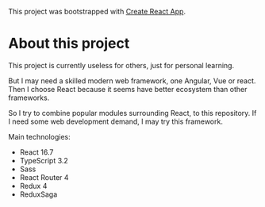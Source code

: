 This project was bootstrapped with [Create React App](https://github.com/facebookincubator/create-react-app).

# About this project
This project is currently useless for others, just for personal learning.

But I may need a skilled modern web framework, one Angular, Vue or react.
Then I choose React because it seems have better ecosystem than other frameworks.

So I try to combine popular modules surrounding React, to this repository.
If I need some web development demand, I may try this framework.

Main technologies:
- React 16.7
- TypeScript 3.2
- Sass
- React Router 4
- Redux 4
- ReduxSaga
